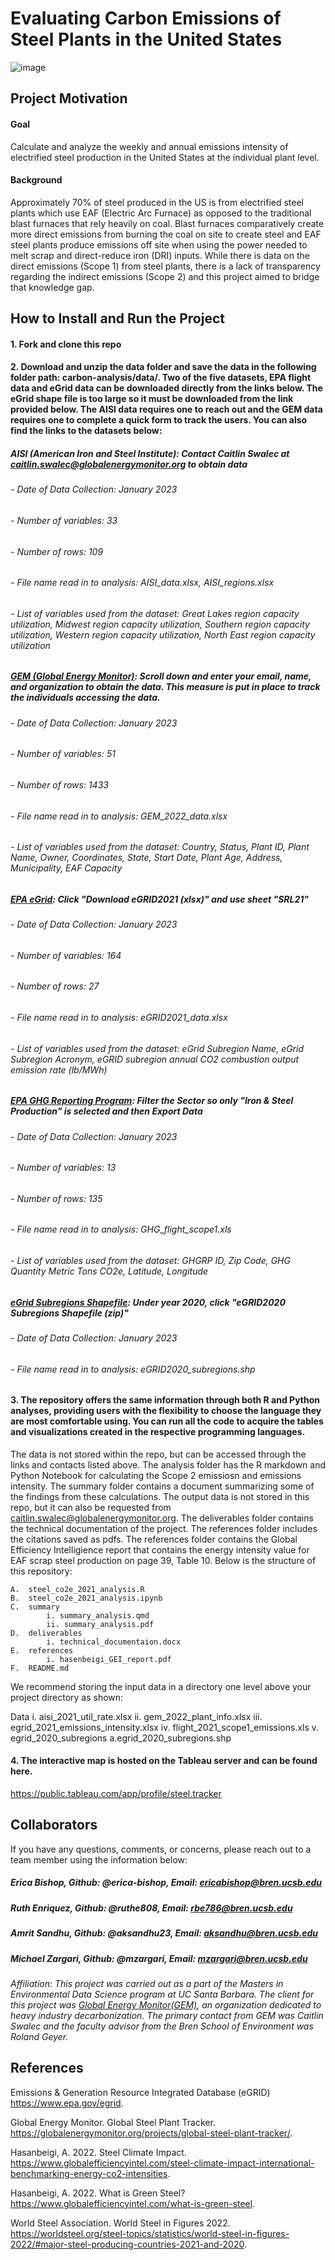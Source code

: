# Evaluating Carbon Emissions of Steel Plants in the United States

![image](https://github.com/steeltracker/carbon-analysis/blob/main/steel-plants.jpg)

## Project Motivation
#### Goal
Calculate and analyze the weekly and annual emissions intensity of electrified steel production in the United States at the individual plant level. 
#### Background
Approximately 70% of steel produced in the US is from electrified steel plants which use EAF (Electric Arc Furnace) as opposed to the traditional blast furnaces that rely heavily on coal. Blast furnaces comparatively create more direct emissions from burning the coal on site to create steel and EAF steel plants produce emissions off site when using the power needed to melt scrap and direct-reduce iron (DRI) inputs. While there is data on the direct emissions (Scope 1) from steel plants, there is a lack of transparency regarding the indirect emissions (Scope 2) and this project aimed to bridge that knowledge gap. 

## How to Install and Run the Project
#### 1. Fork and clone this repo
#### 2. Download and unzip the data folder and save the data in the following folder path: carbon-analysis/data/. Two of the five datasets, EPA flight data and eGrid data can be downloaded directly from the links below. The eGrid shape file is too large so it must be downloaded from the link provided below. The AISI data requires one to reach out and the GEM data requires one to complete a quick form to track the users. You can also find the links to the datasets below:

##### AISI (American Iron and Steel Institute): Contact Caitlin Swalec at *caitlin.swalec@globalenergymonitor.org* to obtain data
###### - Date of Data Collection: January 2023
###### - Number of variables: 33
###### - Number of rows: 109
###### - File name read in to analysis: AISI_data.xlsx, AISI_regions.xlsx
###### - List of variables used from the dataset: Great Lakes region capacity utilization, Midwest region capacity utilization, Southern region capacity utilization, Western region capacity utilization, North East region capacity utilization

##### [GEM (Global Energy Monitor)](https://globalenergymonitor.org/projects/global-steel-plant-tracker/download-data/): Scroll down and enter your email, name, and organization to obtain the data. This measure is put in place to track the individuals accessing the data.
###### - Date of Data Collection: January 2023
###### - Number of variables: 51
###### - Number of rows: 1433
###### - File name read in to analysis: GEM_2022_data.xlsx
###### - List of variables used from the dataset: Country, Status, Plant ID, Plant Name, Owner, Coordinates, State, Start Date, Plant Age, Address, Municipality, EAF Capacity 

##### [EPA eGrid](https://www.epa.gov/egrid/download-data): Click "Download eGRID2021 (xlsx)" and use sheet "SRL21"
###### - Date of Data Collection: January 2023
###### - Number of variables: 164
###### - Number of rows: 27
###### - File name read in to analysis: eGRID2021_data.xlsx
###### - List of variables used from the dataset: eGrid Subregion Name, eGrid Subregion Acronym, eGRID subregion annual CO2 combustion output emission rate (lb/MWh)

##### [EPA GHG Reporting Program](https://ghgdata.epa.gov/ghgp/main.do#/facility/?q=Find%20a%20Facility%20or%20Location&st=&bs=&et=&fid=&sf=11001100&lowE=-20000&highE=23000000&g1=1&g2=0&g3=0&g4=0&g5=0&g6=0&g7=0&g8=0&g9=0&g10=0&g11=0&g12=0&s1=0&s2=0&s3=1&s4=0&s5=0&s6=0&s7=0&s8=0&s9=0&s10=0&s201=0&s202=0&s203=0&s204=0&s301=0&s302=0&s303=1&s304=0&s305=0&s306=0&s307=0&s401=0&s402=0&s403=0&s404=0&s405=0&s601=0&s602=0&s701=0&s702=0&s703=0&s704=0&s705=0&s706=0&s707=0&s708=0&s709=0&s710=0&s711=0&s801=0&s802=0&s803=0&s804=0&s805=0&s806=0&s807=0&s808=0&s809=0&s810=0&s901=0&s902=0&s903=0&s904=0&s905=0&s906=0&s907=0&s908=0&s909=0&s910=0&s911=0&si=&ss=&so=0&ds=E&yr=2021&tr=current&cyr=2021&ol=0&sl=0&rs=ALL): Filter the Sector so only "Iron & Steel Production" is selected and then Export Data 
###### - Date of Data Collection: January 2023
###### - Number of variables: 13
###### - Number of rows: 135
###### - File name read in to analysis: GHG_flight_scope1.xls
###### - List of variables used from the dataset: GHGRP ID, Zip Code, GHG Quantity Metric Tons CO2e, Latitude, Longitude

##### [eGrid Subregions Shapefile](https://www.epa.gov/egrid/egrid-mapping-files): Under year 2020, click "eGRID2020 Subregions Shapefile (zip)"
###### - Date of Data Collection: January 2023
###### - File name read in to analysis: eGRID2020_subregions.shp

#### 3. The repository offers the same information through both R and Python analyses, providing users with the flexibility to choose the language they are most comfortable using. You can run all the code to acquire the tables and visualizations created in the respective programming languages. 
The data is not stored within the repo, but can be accessed through the links and contacts listed above. The analysis folder has the R markdown and Python Notebook for calculating the Scope 2 emissiosn and emissions intensity. The summary folder contains a document summarizing some of the findings from these calculations. The output data is not stored in this repo, but it can also be requested from caitlin.swalec@globalenergymonitor.org. The deliverables folder contains the technical documentation of the project. The references folder includes the citations saved as pdfs. The references folder contains the Global Efficiency Intelligience report that contains the energy intensity value for EAF scrap steel production on page 39, Table 10. Below is the structure of this repository: 

	A.	steel_co2e_2021_analysis.R
	B. 	steel_co2e_2021_analysis.ipynb
	C.	summary
			i. summary_analysis.qmd
			ii. summary_analysis.pdf
	D.	deliverables
			i. technical_documentaion.docx
	E.	references
			i. hasenbeigi_GEI_report.pdf
	F. 	README.md

We recommend storing the input data in a directory one level above your project directory as shown:

Data
	i. aisi_2021_util_rate.xlsx
	ii. gem_2022_plant_info.xlsx
	iii. egrid_2021_emissions_intensity.xlsx
	iv. flight_2021_scope1_emissions.xls
	v. egrid_2020_subregions
		a.egrid_2020_subregions.shp
	
#### 4. The interactive map is hosted on the Tableau server and can be found here.

https://public.tableau.com/app/profile/steel.tracker

## Collaborators 
If you have any questions, comments, or concerns, please reach out to a team member using the information below:

##### Erica Bishop,      Github: @erica-bishop,     Email: ericabishop@bren.ucsb.edu

##### Ruth Enriquez,     Github: @ruthe808,         Email: rbe786@bren.ucsb.edu

##### Amrit Sandhu,      Github: @aksandhu23,       Email: aksandhu@bren.ucsb.edu

##### Michael Zargari,   Github: @mzargari,         Email: mzargari@bren.ucsb.edu

*Affiliation: This project was carried out as a part of the Masters in Environmental Data Science program at UC Santa Barbara. The client for this project was [Global Energy Monitor(GEM)](https://globalenergymonitor.org/projects/global-steel-plant-tracker/), an organization dedicated to heavy industry decarbonization. The primary contact from GEM was Caitlin Swalec and the faculty advisor from the Bren School of Environment was Roland Geyer.*

## References 

Emissions & Generation Resource Integrated Database (eGRID) https://www.epa.gov/egrid.

Global Energy Monitor. Global Steel Plant Tracker. https://globalenergymonitor.org/projects/global-steel-plant-tracker/. 

Hasanbeigi, A. 2022. Steel Climate Impact. https://www.globalefficiencyintel.com/steel-climate-impact-international-benchmarking-energy-co2-intensities.

Hasanbeigi, A. 2022. What is Green Steel? https://www.globalefficiencyintel.com/what-is-green-steel. 

World Steel Association. World Steel in Figures 2022. https://worldsteel.org/steel-topics/statistics/world-steel-in-figures-2022/#major-steel-producing-countries-2021-and-2020.  

